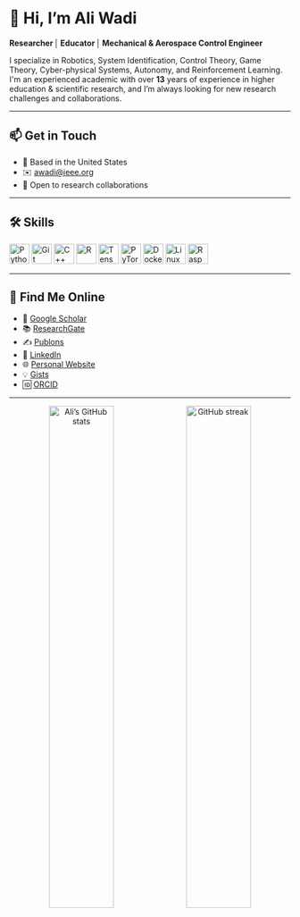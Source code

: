 # 👋 Hi, I’m Ali Wadi

**Researcher │ Educator │ Mechanical & Aerospace Control Engineer**

I specialize in Robotics, System Identification, Control Theory, Game Theory, Cyber-physical Systems, Autonomy, and Reinforcement Learning. I'm an experienced academic with over **13** years of experience in higher education & scientific research, and I’m always looking for new research challenges and collaborations.

---

## 📫 Get in Touch

- 📍 Based in the United States  
- ✉️ [awadi@ieee.org](mailto:awadi@ieee.org)  
- 🤝 Open to research collaborations

---

## 🛠️ Skills

<p align="left">
  <a href="https://www.python.org/" target="_blank" rel="noreferrer"><img src="https://raw.githubusercontent.com/danielcranney/readme-generator/main/public/icons/skills/python-colored.svg" alt="Python" width="36" height="36"/></a>
  <a href="https://git-scm.com/" target="_blank" rel="noreferrer"><img src="https://raw.githubusercontent.com/danielcranney/readme-generator/main/public/icons/skills/git-colored.svg" alt="Git" width="36" height="36"/></a>
  <a href="https://en.cppreference.com/w/" target="_blank" rel="noreferrer"><img src="https://raw.githubusercontent.com/danielcranney/readme-generator/main/public/icons/skills/cplusplus-colored.svg" alt="C++" width="36" height="36"/></a>
  <a href="https://www.r-project.org/" target="_blank" rel="noreferrer"><img src="https://raw.githubusercontent.com/danielcranney/readme-generator/main/public/icons/skills/rlang-colored.svg" alt="R" width="36" height="36"/></a>
  <a href="https://www.tensorflow.org/" target="_blank" rel="noreferrer"><img src="https://raw.githubusercontent.com/danielcranney/readme-generator/main/public/icons/skills/tensorflow-colored.svg" alt="TensorFlow" width="36" height="36"/></a>
  <a href="https://pytorch.org/" target="_blank" rel="noreferrer"><img src="https://raw.githubusercontent.com/danielcranney/readme-generator/main/public/icons/skills/pytorch-colored.svg" alt="PyTorch" width="36" height="36"/></a>
  <a href="https://www.docker.com/" target="_blank" rel="noreferrer"><img src="https://raw.githubusercontent.com/danielcranney/readme-generator/main/public/icons/skills/docker-colored.svg" alt="Docker" width="36" height="36"/></a>
  <a href="https://www.linux.org" target="_blank" rel="noreferrer"><img src="https://raw.githubusercontent.com/danielcranney/readme-generator/main/public/icons/skills/linux-colored.svg" alt="Linux" width="36" height="36"/></a>
  <a href="https://www.raspberrypi.org/" target="_blank" rel="noreferrer"><img src="https://raw.githubusercontent.com/danielcranney/readme-generator/main/public/icons/skills/raspberrypi-colored.svg" alt="Raspberry Pi" width="36" height="36"/></a>
  <!-- add or remove icons as you like -->
</p>

---

## 🔗 Find Me Online

- 🔬 [Google Scholar](https://scholar.google.com/citations?user=J1IwyQkAAAAJ&hl=en)  
- 📚 [ResearchGate](https://www.researchgate.net/profile/Ali-Wadi)  
- ✍️ [Publons](https://publons.com/researcher/3750839/ali-wadi/)  
- 💼 [LinkedIn](https://www.linkedin.com/in/aliwadi/)  
- 🌐 [Personal Website](https://www.aus.edu/faculty/ali-wadi)  
- 💡 [Gists](https://gist.github.com/aliwadi)  
- 🆔 [ORCID](https://orcid.org/0000-0002-4617-7026)

---

<p align="center">
  <img src="https://github-readme-stats.vercel.app/api?username=aliwadi&show_icons=true&count_private=true&theme=dark&hide_border=true" alt="Ali’s GitHub stats" width="48%"/>
  <img src="https://github-readme-streak-stats.herokuapp.com?user=aliwadi&theme=dark&hide_border=true&background=00000000" alt="GitHub streak" width="48%"/>
</p>
